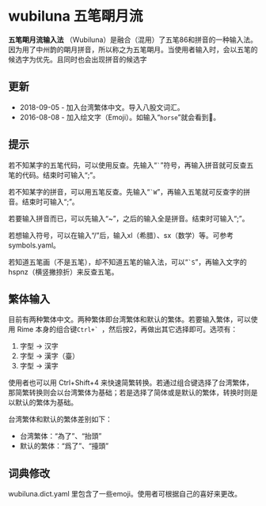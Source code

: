 # wubiluna 五笔朙月流 #

**五笔朙月流输入法** （Wubiluna）是融合（混用）了五笔86和拼音的一种输入法。
因为用了中州韵的朙月拼音，所以称之为五笔朙月。当使用者输入时，会以五笔的候选字为优先。且同时也会出现拼音的候选字

## 更新 ##

* 2018-09-05 - 加入台湾繁体中文。导入八股文词汇。
* 2016-08-08 - 加入绘文字（Emoji）。如输入“``horse``”就会看到🐎。

## 提示 ##

若不知某字的五笔代码，可以使用反查。先输入“`` ` ``”符号，再输入拼音就可反查五笔的代码。结束时可输入“;”。

若不知某字的拼音，可以用五笔反查。先输入“`` `W ``”，再输入五笔就可反查字的拼音。结束时可输入“;”。

若要输入拼音而已，可以先输入“~”，之后的输入全是拼音。结束时可输入“;”。

若想输入符号，可以在输入“/”后，输入xl（希腊）、sx（数学）等。可参考symbols.yaml。

若知道五笔画（不是五笔），却不知道五笔的输入法，可以“`` `S ``”，再输入文字的hspnz（横竖撇捺折）来反查五笔。

## 繁体输入 ##

目前有两种繁体中文。两种繁体即台湾繁体和默认的繁体。若要输入繁体，可以使用 Rime 本身的组合键``Ctrl+` ``，然后按2，再做出其它选择即可。选项有：

1. 字型 → 汉字
2. 字型 → 漢字（臺）
3. 字型 → 漢字

使用者也可以用 Ctrl+Shift+4 来快速简繁转换。若通过组合键选择了台湾繁体，那简繁转换则会以台湾繁体为基础；若是选择了简体或是默认的繁体，转换时则是以默认的繁体为基础。

台湾繁体和默认的繁体差别如下：

- 台湾繁体：“為了”、“抬頭”
- 默认的繁体：“爲了”、“擡頭”

## 词典修改 ##

wubiluna.dict.yaml 里包含了一些emoji。使用者可根据自己的喜好来更改。

